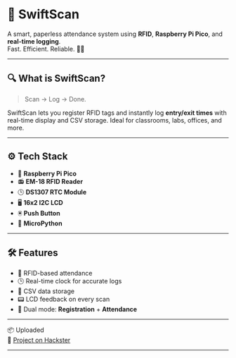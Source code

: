 # 🚀 SwiftScan

A smart, paperless attendance system using **RFID**, **Raspberry Pi Pico**, and **real-time logging**.  
Fast. Efficient. Reliable. 🧠💡

---

## 🔍 What is SwiftScan?

> Scan → Log → Done.

SwiftScan lets you register RFID tags and instantly log **entry/exit times** with real-time display and CSV storage. Ideal for classrooms, labs, offices, and more.

---

## ⚙️ Tech Stack

- 🧠 **Raspberry Pi Pico**  
- 📻 **EM-18 RFID Reader**  
- 🕒 **DS1307 RTC Module**  
- 🖥️ **16x2 I2C LCD**  
- 🖲️ **Push Button**  
- 🐍 **MicroPython**

---

## 🛠️ Features

- 🔐 RFID-based attendance  
- 🕒 Real-time clock for accurate logs  
- 💾 CSV data storage  
- 📟 LCD feedback on every scan  
- 📝 Dual mode: **Registration** + **Attendance**

---
 
📦 Uploaded  
🔗 [Project on Hackster](https://www.hackster.io/534170/smart-attendance-system-ad9ea8)

---
